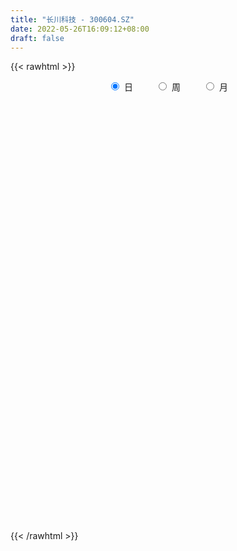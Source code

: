 ```yaml
---
title: "长川科技 - 300604.SZ"
date: 2022-05-26T16:09:12+08:00
draft: false
---
```

{{< rawhtml >}}
    <div style="text-align: center">
        <label style="padding: 1rem;"><input style="margin-right: .5rem" type="radio" name="period" value="D" checked onclick="period_change(this)">日</label>
        <label style="padding: 1rem;"><input style="margin-right: .5rem" type="radio" name="period" value="W" onclick="period_change(this)">周</label>
        <label style="padding: 1rem;"><input style="margin-right: .5rem" type="radio" name="period" value="M" onclick="period_change(this)">月</label>
    </div>
    <div id="chart" style="height: 700px;"></div> 
    <script type="text/javascript">
        const D_v = [36523.16,68657.89,43431.25,31877.0,33261.13,36704.36,30189.83,39668.77,31080.77,34922.55,67610.19,48820.65,32094.28,26232.36,27777.87,24849.79,39269.53,28794.69,118075.21,149322.4,121521.8,91247.48,91763.77,65797.46,126656.49,125496.27,76231.51,88564.73,66542.37,103125.15,125089.9,84073.12,112869.62,93335.68,70533.22,58354.04,99108.45,95428.98,52961.72,78761.38,59240.27,132074.9,95648.82,82682.5,86270.73,73701.32,78443.67,82317.59,85312.0,71329.15,112282.67,62320.27,183341.81,132094.62,115446.51,114496.69,194371.16,209741.08,128677.08,210254.86,304920.62,296886.07,277386.98,222895.28,229489.28,326364.09,273893.81,158787.37,137867.49,180248.98,171419.99,151497.87,211176.83,171574.51,168302.05,138794.42,107593.98,152094.91,127999.06,223734.09,253311.49,233779.28,191372.41,122573.51,168599.21,178125.54,164774.09,197589.74,164032.68,167148.26,108646.32,111600.5,99647.13,184320.66,136168.73,133839.57,197190.94,126538.53,88502.52,106036.33,178920.94,103158.16,202173.1,112195.7,121136.27,84414.01,81383.18,75288.02,145843.53,76746.49,47907.28,167406.76,84365.65,73146.38,88349.67,101072.69,164419.42,112451.92,79797.28,62208.29,66082.3,194664.27,103728.93,112244.65,104924.7,134670.5,120529.76,132572.37,167705.43,200339.23,362811.18,282044.53,204037.3,145737.75,137493.4,153551.93,101226.74,308338.32,162797.13,148508.47,96383.82,109881.59,114828.52,133499.53,95662.23,61585.25,133037.51,206107.91,169994.66,118287.71,93812.03,136571.51,115136.44,82312.32,89933.4,68242.62,78045.88,82568.42,78768.05,58902.97,59531.96,44449.0,70249.18,85558.59,63430.01,76368.26,132681.28,210367.17,135094.42,87515.71,138651.0,172778.57,124850.81,80120.39,44383.93,44441.97,56613.62,107456.22,94552.89,52859.41,51239.71,101555.95,77820.01,76557.95,83141.81,59755.75,60858.55,83154.82,183933.45,130541.46,86652.06,78358.82,60889.48,48729.64,60755.37,68556.47,57699.33,96539.75,84067.63,83878.89,62621.03,57124.55,75849.73,256105.16,197287.09,110776.18,77642.78,49439.97,46841.93,46757.51,60710.15,56107.77,53291.11,77018.79,47951.73,79028.26,115638.05,59107.09,55923.79,53058.41,55162.2,42117.74,101389.29,61071.4,70091.57,57608.91,53706.26,66562.63,53004.4,67710.05,56774.56,82781.37,94621.77,107565.82,56921.62,51441.57,61428.77,115161.48,102752.2,60286.09,47918.96,46041.72,54452.35,76562.34,41353.81,65500.86,59092.18,51781.84,77099.78,45171.39]
const D_histogram = [0.0,-0.0905700285,-0.1225870704,-0.1612378438,-0.2331851881,-0.307608163,-0.34610786,-0.3505606001,-0.3557876155,-0.3141216775,-0.2153549593,-0.1203679905,-0.0713647559,-0.0354779578,-0.0283942103,-0.0108246985,0.0489818758,0.073647388,0.3267465272,0.4835940895,0.6039929415,0.6921862964,0.74158046,0.6999819767,0.8058911976,0.8928693995,0.9161088019,0.9403747914,0.8863853253,0.6855457673,0.6662874942,0.5667792066,0.5748692265,0.5326002604,0.4668146329,0.3584817071,0.4443720716,0.3298192551,0.2458401612,0.2241139508,0.1786319158,0.304057694,0.3639664307,0.3281882073,0.3502980679,0.3805683805,0.4752237384,0.7390296161,0.9417306006,0.9474344368,0.6410433703,0.3555695756,0.3006584645,0.166991422,0.0167533695,-0.0505178588,0.1025040931,0.2577109236,0.2121960986,0.5054532157,0.6409711126,0.842640193,1.0388176412,0.9393800518,0.5556200672,-0.2319183769,-0.4368329434,-0.5762627595,-0.7834499433,-1.0383283429,-1.2920547262,-1.3660783948,-1.1787986576,-1.1577871796,-0.9860959252,-1.0579280084,-1.0911477883,-1.0461599645,-1.0491299048,-0.855611974,-0.4762960623,-0.4173300655,-0.5804384037,-0.6086601594,-0.7019951442,-0.9579225807,-1.1935848791,-1.4333799849,-1.4761331639,-1.3068157192,-1.1285365969,-0.896530801,-0.6747922807,-0.3081163121,-0.150551757,0.0218297288,0.2531241536,0.2961294896,0.2628618875,0.3143971001,0.4705501293,0.5445329701,0.4093695085,0.4313437265,0.3563062322,0.4137618096,0.4182039502,0.2816567614,-0.0599118222,-0.2228476865,-0.3719844159,-0.1655726752,-0.0064910041,0.0258940137,-0.0637319749,-0.2198830849,-0.1359043939,-0.0484611108,0.0054095876,-0.0150146348,-0.0304846268,0.1788401567,0.2241199331,0.2702705202,0.3566894583,0.490446223,0.5793734732,0.7165450159,0.9561796694,1.2618874371,1.1044543278,0.9011471811,0.5117649504,0.0473362883,-0.1093162956,-0.0435398259,0.0325811924,0.5763520941,0.8581985172,0.9195779367,0.8004451498,0.5049448465,0.2817191759,0.1250644347,-0.0463937249,-0.2231419327,-0.1783662945,0.0345861739,-0.0584302798,0.0019352724,-0.1523323181,-0.127645213,-0.0722062377,-0.0749008827,-0.2005126053,-0.2238168958,-0.4084559796,-0.6899883131,-0.7976640349,-0.8048616398,-0.7883512361,-0.7739187487,-0.8223226268,-0.6331980461,-0.5946748129,-0.4635857222,-0.2490227912,-0.5537775094,-0.8770603586,-0.9964518576,-0.9444186783,-1.1620391923,-1.3412493464,-1.2803548126,-1.2300618292,-1.1575286251,-0.9707496647,-0.9420278744,-0.8292133094,-0.7028147186,-0.6310001636,-0.651245653,-0.4815871431,-0.411294921,-0.2879682951,-0.1876253343,-0.0829080616,0.0007433343,0.3565364019,0.5360541025,0.7003907499,0.8252176005,0.8460184016,0.8158297999,0.6634222177,0.5551211484,0.405486961,0.384284664,0.357024562,0.3431754261,0.2859835446,0.2224786709,0.1540098328,0.0473773097,0.1622608148,0.2870641519,0.3030365213,0.2390569427,0.1832954558,0.1185976587,0.0041949418,-0.1283542947,-0.218449528,-0.1382302525,-0.1376698332,-0.1401667478,-0.2385797217,-0.2975963156,-0.3153844592,-0.4160846585,-0.4265936922,-0.4652033025,-0.3198686033,-0.2703473386,-0.1118285496,-0.0104716624,0.077209419,0.0864523903,0.0203232338,-0.1559978036,-0.2494729962,-0.1604706737,0.0118016976,0.1723252305,0.3230589127,0.3824372842,0.4584291023,0.578096036,0.7296723058,0.7978278142,0.8083055702,0.828103723,0.8922999336,0.9591415076,0.9626006934,1.0062825146,1.006774046,0.8674697734,0.6982001047,0.6029464321]
const D_fast = [0.0,-0.1132125356,-0.1758763452,-0.2548365795,-0.3850802208,-0.5364052365,-0.6614318985,-0.7535247886,-0.8476987079,-0.8845631892,-0.8396352109,-0.7747402397,-0.7435781941,-0.7165608854,-0.7165756905,-0.7017123533,-0.6296603101,-0.5865829508,-0.2517971798,0.0259489049,0.2973459923,0.5585859212,0.7933751998,0.9267722106,1.234154231,1.5443497828,1.7966163856,2.0559760729,2.2235829382,2.194129822,2.3414434224,2.3836299365,2.535437263,2.626318362,2.6772363927,2.6585238937,2.8555072761,2.8234092734,2.8008902197,2.8351924971,2.834368441,3.0358086427,3.1867089871,3.2329778155,3.3426621931,3.4680746008,3.6815358933,4.1300991751,4.5682328098,4.8107952551,4.6646650312,4.4680836304,4.4883371354,4.3964179484,4.2503682383,4.1704675453,4.3491155204,4.5687500819,4.5762842815,4.9959047025,5.2916653776,5.7039945063,6.1598763648,6.2952837883,6.0504288205,5.2049107822,4.8907879798,4.6072924739,4.2042428043,3.6897823189,3.1130422541,2.6974989868,2.5900790595,2.3216437426,2.2468110158,1.9104969305,1.6044902035,1.3879380361,1.1226856197,1.102300557,1.3625424531,1.3171759335,1.0089579944,0.8285711989,0.5597374281,0.0643293463,-0.4697291718,-1.0678692738,-1.4796557438,-1.6370422289,-1.7408972559,-1.7330241602,-1.6799837101,-1.3903368195,-1.2704102036,-1.0925712857,-0.7979958225,-0.680958114,-0.6485102443,-0.5183757567,-0.2445851951,-0.0344691118,-0.0672901963,0.0625199534,0.0765590171,0.2374550469,0.3464481751,0.2803151766,-0.0762313626,-0.2948791485,-0.5370119819,-0.3719934099,-0.2145344899,-0.1756759687,-0.281234951,-0.4923568322,-0.4423542397,-0.3670262343,-0.311803139,-0.3359810201,-0.3590721688,-0.1050373461,-0.0037275865,0.1099906307,0.2855819333,0.5419502538,0.7757208723,1.0920286689,1.5707082399,2.1918878668,2.3105683395,2.3325479881,2.0711069949,1.6185124049,1.4345307471,1.4894222603,1.5736885768,2.2615475019,2.7579435544,3.0492174581,3.1301959586,2.9609318669,2.8081359903,2.6827473578,2.4996907669,2.2671570759,2.2673411405,2.4889401525,2.3813161287,2.442165499,2.249814829,2.2425906308,2.2799780467,2.2585581811,2.0828183071,2.0035597927,1.716806714,1.2627773022,0.9556855717,0.7472725569,0.5666951515,0.3876479518,0.1336634169,0.1644884861,0.0543430161,0.0695356763,0.2218429094,-0.2213561861,-0.7639041249,-1.1324085883,-1.3164800786,-1.8246103907,-2.3391328814,-2.5983270507,-2.8555495246,-3.0723984769,-3.1283069326,-3.3350921109,-3.4295808733,-3.4788859621,-3.564821448,-3.7478783507,-3.6986166266,-3.7311481347,-3.6798135826,-3.6263769554,-3.542386698,-3.4585494686,-3.0136223005,-2.7000910743,-2.3606567394,-2.0295254886,-1.7972200872,-1.6234512388,-1.6100032666,-1.5795240489,-1.627786496,-1.552917627,-1.4909215885,-1.4189768679,-1.4046728633,-1.4125580692,-1.4425244491,-1.5373126447,-1.381863936,-1.1852945609,-1.0935630612,-1.0977784041,-1.107716027,-1.1427644094,-1.2561183909,-1.4207562011,-1.5654638164,-1.519802104,-1.553659143,-1.5911977445,-1.7492556489,-1.8826713216,-1.97930558,-2.184026944,-2.3011844007,-2.4560948366,-2.3907272882,-2.4087928582,-2.2782312066,-2.179492235,-2.0725087988,-2.04165273,-2.102701078,-2.3180215663,-2.473865008,-2.4249803539,-2.2497575582,-2.0461527176,-1.8146543073,-1.6596666148,-1.469067521,-1.2048765784,-0.8708822321,-0.6032697702,-0.3907156217,-0.1638915381,0.1233796559,0.4300066068,0.6741159659,0.9693684158,1.2215534587,1.2991166295,1.3043969869,1.3598799224]
const D_slow = [0.0,-0.0226425071,-0.0532892747,-0.0935987357,-0.1518950327,-0.2287970735,-0.3153240385,-0.4029641885,-0.4919110924,-0.5704415117,-0.6242802516,-0.6543722492,-0.6722134382,-0.6810829276,-0.6881814802,-0.6908876548,-0.6786421859,-0.6602303389,-0.5785437071,-0.4576451847,-0.3066469493,-0.1336003752,0.0517947398,0.226790234,0.4282630334,0.6514803833,0.8805075837,1.1156012816,1.3371976129,1.5085840547,1.6751559283,1.8168507299,1.9605680365,2.0937181016,2.2104217598,2.3000421866,2.4111352045,2.4935900183,2.5550500586,2.6110785463,2.6557365252,2.7317509487,2.8227425564,2.9047896082,2.9923641252,3.0875062203,3.2063121549,3.391069559,3.6265022091,3.8633608183,4.0236216609,4.1125140548,4.1876786709,4.2294265264,4.2336148688,4.2209854041,4.2466114274,4.3110391583,4.3640881829,4.4904514868,4.650694265,4.8613543133,5.1210587236,5.3559037365,5.4948087533,5.4368291591,5.3276209232,5.1835552334,4.9876927475,4.7281106618,4.4050969803,4.0635773816,3.7688777172,3.4794309223,3.232906941,2.9684249389,2.6956379918,2.4340980006,2.1718155245,1.957912531,1.8388385154,1.734505999,1.5893963981,1.4372313583,1.2617325722,1.022251927,0.7238557073,0.365510711,-0.0035225799,-0.3302265097,-0.6123606589,-0.8364933592,-1.0051914294,-1.0822205074,-1.1198584466,-1.1144010144,-1.0511199761,-0.9770876036,-0.9113721318,-0.8327728568,-0.7151353244,-0.5790020819,-0.4766597048,-0.3688237731,-0.2797472151,-0.1763067627,-0.0717557752,-0.0013415848,-0.0163195404,-0.072031462,-0.165027566,-0.2064207348,-0.2080434858,-0.2015699824,-0.2175029761,-0.2724737473,-0.3064498458,-0.3185651235,-0.3172127266,-0.3209663853,-0.328587542,-0.2838775028,-0.2278475196,-0.1602798895,-0.0711075249,0.0515040308,0.1963473991,0.3754836531,0.6145285704,0.9300004297,1.2061140117,1.4314008069,1.5593420445,1.5711761166,1.5438470427,1.5329620862,1.5411073843,1.6851954079,1.8997450372,2.1296395213,2.3297508088,2.4559870204,2.5264168144,2.5576829231,2.5460844918,2.4902990087,2.445707435,2.4543539785,2.4397464086,2.4402302266,2.4021471471,2.3702358439,2.3521842844,2.3334590638,2.2833309124,2.2273766885,2.1252626936,1.9527656153,1.7533496066,1.5521341966,1.3550463876,1.1615667004,0.9559860437,0.7976865322,0.649017829,0.5331213984,0.4708657006,0.3324213233,0.1131562337,-0.1359567307,-0.3720614003,-0.6625711984,-0.997883535,-1.3179722381,-1.6254876954,-1.9148698517,-2.1575572679,-2.3930642365,-2.6003675638,-2.7760712435,-2.9338212844,-3.0966326977,-3.2170294834,-3.3198532137,-3.3918452875,-3.4387516211,-3.4594786365,-3.4592928029,-3.3701587024,-3.2361451768,-3.0610474893,-2.8547430892,-2.6432384888,-2.4392810388,-2.2734254844,-2.1346451973,-2.033273457,-1.937202291,-1.8479461505,-1.762152294,-1.6906564079,-1.6350367401,-1.5965342819,-1.5846899545,-1.5441247508,-1.4723587128,-1.3965995825,-1.3368353468,-1.2910114828,-1.2613620682,-1.2603133327,-1.2924019064,-1.3470142884,-1.3815718515,-1.4159893098,-1.4510309967,-1.5106759272,-1.5850750061,-1.6639211209,-1.7679422855,-1.8745907085,-1.9908915341,-2.070858685,-2.1384455196,-2.166402657,-2.1690205726,-2.1497182179,-2.1281051203,-2.1230243118,-2.1620237627,-2.2243920118,-2.2645096802,-2.2615592558,-2.2184779482,-2.13771322,-2.0421038989,-1.9274966234,-1.7829726144,-1.6005545379,-1.4010975844,-1.1990211918,-0.9919952611,-0.7689202777,-0.5291349008,-0.2884847274,-0.0369140988,0.2147794127,0.4316468561,0.6061968822,0.7569334903]
const D_data = [['2021-04-28', 20.7095, 20.9986, 20.5045, 21.2877],['2021-04-29', 20.9198, 19.5794, 19.4533, 21.3403],['2021-04-30', 19.879, 19.8896, 19.6162, 20.3731],['2021-05-06', 19.8107, 19.4901, 19.2378, 20.042],['2021-05-07', 19.6951, 18.5965, 18.4231, 20.0262],['2021-05-10', 18.6911, 17.9237, 17.7923, 18.7857],['2021-05-11', 17.8869, 17.766, 17.3718, 18.134],['2021-05-12', 17.6241, 17.745, 17.0459, 17.7976],['2021-05-13', 17.5558, 17.3613, 17.0827, 17.6662],['2021-05-14', 17.3823, 17.703, 17.1773, 17.8869],['2021-05-17', 17.8396, 18.5019, 17.766, 19.448],['2021-05-18', 18.544, 18.7542, 17.8712, 18.7542],['2021-05-19', 18.7542, 18.3968, 18.3495, 18.7542],['2021-05-20', 18.3074, 18.3232, 18.0289, 18.5913],['2021-05-21', 18.4493, 17.9553, 17.8396, 18.5808],['2021-05-24', 18.1497, 18.0394, 17.5505, 18.1655],['2021-05-25', 17.9132, 18.6964, 17.8869, 18.8173],['2021-05-26', 18.6964, 18.4388, 18.3495, 18.8646],['2021-05-27', 18.4914, 22.1287, 18.3968, 22.1287],['2021-05-28', 22.6018, 22.2864, 20.8304, 22.6018],['2021-05-31', 22.5124, 22.9644, 21.9185, 23.2535],['2021-06-01', 23.0065, 23.6162, 22.7227, 24.1786],['2021-06-02', 23.243, 24.0735, 23.243, 24.9145],['2021-06-03', 23.7739, 23.5531, 22.996, 24.1208],['2021-06-04', 23.6004, 26.2286, 23.5637, 27.2115],['2021-06-07', 26.8698, 27.2745, 26.8698, 29.0669],['2021-06-08', 27.8527, 27.6109, 26.3862, 28.1629],['2021-06-09', 27.5689, 28.6412, 27.4112, 28.9092],['2021-06-10', 28.5939, 28.4887, 28.042, 29.1247],['2021-06-11', 28.3941, 26.791, 26.5439, 28.72],['2021-06-15', 27.0696, 29.2404, 26.812, 29.7292],['2021-06-16', 29.4979, 28.6569, 28.0472, 30.6123],['2021-06-17', 28.946, 30.4861, 28.515, 31.0117],['2021-06-18', 30.4388, 30.4966, 29.8028, 31.2956],['2021-06-21', 30.586, 30.6175, 30.1287, 31.059],['2021-06-22', 30.6806, 30.2653, 29.1668, 30.791],['2021-06-23', 30.5702, 33.2982, 30.1707, 34.0761],['2021-06-24', 32.6464, 31.3691, 31.2009, 33.2193],['2021-06-25', 31.3797, 31.8054, 30.7489, 32.268],['2021-06-28', 31.9105, 32.8567, 31.9105, 33.2561],['2021-06-29', 32.7988, 32.9145, 31.4848, 33.3034],['2021-06-30', 33.5978, 35.8527, 32.9565, 38.0708],['2021-07-01', 36.2785, 36.1996, 35.5373, 37.0616],['2021-07-02', 35.6372, 35.7528, 34.6911, 36.4624],['2021-07-05', 36.1839, 37.1352, 34.7436, 37.2509],['2021-07-06', 37.1983, 38.1076, 35.7423, 38.3179],['2021-07-07', 37.0564, 40.0472, 36.0104, 40.0472],['2021-07-08', 39.6845, 44.0997, 39.5268, 44.4151],['2021-07-09', 44.126, 45.7765, 42.6227, 46.7173],['2021-07-12', 44.9407, 45.1667, 43.6267, 46.4966],['2021-07-13', 44.2311, 41.6398, 40.7515, 44.5728],['2021-07-14', 41.2561, 41.2771, 41.0721, 42.5754],['2021-07-15', 39.96, 44.1, 39.5, 44.98],['2021-07-16', 43.0, 43.39, 42.34, 45.23],['2021-07-19', 42.71, 43.09, 42.01, 45.36],['2021-07-20', 42.52, 44.13, 41.5, 44.38],['2021-07-21', 45.01, 47.75, 44.24, 49.48],['2021-07-22', 48.03, 49.37, 47.0, 50.0],['2021-07-23', 48.8, 47.96, 47.37, 49.62],['2021-07-26', 48.15, 53.8, 48.13, 54.39],['2021-07-27', 54.06, 54.1, 52.8, 61.85],['2021-07-28', 54.37, 57.12, 45.01, 57.66],['2021-07-29', 58.21, 59.6, 55.8, 61.34],['2021-07-30', 59.65, 57.7, 56.49, 60.0],['2021-08-02', 57.0, 54.2, 53.22, 57.69],['2021-08-03', 53.01, 46.87, 46.81, 54.05],['2021-08-04', 46.63, 51.98, 46.62, 52.8],['2021-08-05', 50.99, 52.21, 49.89, 52.52],['2021-08-06', 53.5, 50.6, 49.5, 53.5],['2021-08-09', 49.95, 48.71, 46.2, 50.39],['2021-08-10', 48.61, 47.06, 45.5, 49.56],['2021-08-11', 46.8, 47.96, 46.06, 48.58],['2021-08-12', 47.95, 51.08, 47.41, 52.22],['2021-08-13', 52.23, 49.14, 48.32, 54.25],['2021-08-16', 48.11, 51.17, 47.57, 53.29],['2021-08-17', 50.56, 48.01, 47.48, 51.14],['2021-08-18', 47.86, 47.75, 46.82, 49.39],['2021-08-19', 47.95, 48.27, 46.81, 50.0],['2021-08-20', 47.89, 47.27, 46.63, 49.49],['2021-08-23', 46.8, 49.78, 44.88, 50.12],['2021-08-24', 49.5, 53.4, 48.51, 55.3],['2021-08-25', 54.25, 50.47, 49.57, 54.95],['2021-08-26', 50.8, 47.24, 47.06, 50.84],['2021-08-27', 47.38, 48.15, 46.28, 48.25],['2021-08-30', 48.16, 46.67, 45.16, 48.8],['2021-08-31', 46.0, 43.18, 42.8, 46.2],['2021-09-01', 43.21, 41.36, 40.39, 43.55],['2021-09-02', 41.36, 39.04, 38.35, 41.6],['2021-09-03', 39.0, 39.6, 38.01, 40.05],['2021-09-06', 39.5, 41.46, 38.68, 42.0],['2021-09-07', 41.01, 41.47, 40.59, 42.3],['2021-09-08', 41.9, 42.34, 41.16, 42.67],['2021-09-09', 42.6, 42.68, 41.8, 43.16],['2021-09-10', 42.93, 45.55, 42.32, 46.9],['2021-09-13', 45.0, 44.01, 43.68, 46.57],['2021-09-14', 43.72, 44.88, 43.55, 45.77],['2021-09-15', 44.57, 46.67, 43.6, 48.2],['2021-09-16', 46.43, 45.13, 45.0, 47.4],['2021-09-17', 44.6, 44.29, 43.7, 46.19],['2021-09-22', 44.17, 45.51, 44.05, 46.74],['2021-09-23', 45.52, 47.59, 44.9, 49.5],['2021-09-24', 47.92, 47.5, 46.8, 48.74],['2021-09-27', 47.0, 45.02, 42.01, 49.01],['2021-09-28', 45.47, 46.96, 44.0, 47.44],['2021-09-29', 46.22, 45.87, 45.79, 48.28],['2021-09-30', 46.04, 47.76, 46.04, 48.26],['2021-10-08', 48.8, 47.58, 46.85, 49.65],['2021-10-11', 47.15, 45.73, 45.5, 47.9],['2021-10-12', 45.54, 41.95, 41.86, 46.4],['2021-10-13', 42.25, 42.7, 41.03, 42.93],['2021-10-14', 42.57, 41.77, 41.74, 42.85],['2021-10-15', 41.94, 46.14, 41.44, 47.3],['2021-10-18', 45.1, 46.44, 45.1, 47.58],['2021-10-19', 46.16, 45.35, 45.24, 46.76],['2021-10-20', 45.5, 43.62, 43.5, 45.88],['2021-10-21', 43.46, 41.97, 41.87, 43.79],['2021-10-22', 42.51, 44.6, 42.05, 46.25],['2021-10-25', 44.6, 44.99, 42.81, 45.2],['2021-10-26', 44.96, 44.89, 44.13, 46.15],['2021-10-27', 44.75, 44.0, 43.38, 44.75],['2021-10-28', 43.99, 43.9, 43.55, 44.67],['2021-10-29', 43.99, 47.26, 43.9, 49.02],['2021-11-01', 47.47, 46.02, 45.8, 48.16],['2021-11-02', 46.02, 46.45, 45.8, 47.8],['2021-11-03', 46.99, 47.55, 46.01, 48.1],['2021-11-04', 47.5, 49.08, 47.15, 49.39],['2021-11-05', 49.1, 49.57, 48.65, 50.74],['2021-11-08', 49.18, 51.35, 48.21, 52.1],['2021-11-09', 51.5, 54.4, 51.5, 54.6],['2021-11-10', 53.6, 57.71, 53.5, 58.6],['2021-11-11', 56.84, 53.41, 52.77, 60.9],['2021-11-12', 55.19, 52.85, 52.84, 57.6],['2021-11-15', 53.1, 49.69, 49.4, 53.8],['2021-11-16', 50.0, 46.88, 46.88, 50.0],['2021-11-17', 47.82, 49.25, 47.38, 49.4],['2021-11-18', 49.31, 51.95, 48.73, 52.48],['2021-11-19', 51.42, 52.68, 51.05, 53.19],['2021-11-22', 53.8, 60.7, 53.8, 63.22],['2021-11-23', 60.75, 60.49, 60.2, 63.39],['2021-11-24', 60.51, 59.66, 58.8, 62.14],['2021-11-25', 60.91, 58.25, 58.0, 61.07],['2021-11-26', 58.63, 55.78, 55.13, 58.75],['2021-11-29', 55.78, 55.95, 54.99, 56.69],['2021-11-30', 57.0, 56.28, 54.78, 57.88],['2021-12-01', 56.16, 55.6, 54.15, 56.67],['2021-12-02', 55.59, 54.84, 54.41, 56.01],['2021-12-03', 55.0, 57.45, 55.0, 58.37],['2021-12-06', 57.61, 60.55, 57.61, 61.8],['2021-12-07', 60.55, 57.38, 56.17, 60.98],['2021-12-08', 57.5, 59.54, 57.38, 60.0],['2021-12-09', 59.49, 56.88, 56.8, 60.5],['2021-12-10', 57.12, 59.0, 55.5, 60.3],['2021-12-13', 59.99, 59.86, 57.61, 60.58],['2021-12-14', 59.86, 59.55, 58.3, 60.16],['2021-12-15', 59.22, 57.88, 57.11, 60.56],['2021-12-16', 57.57, 58.91, 57.21, 59.22],['2021-12-17', 58.13, 56.38, 56.21, 58.88],['2021-12-20', 56.0, 53.75, 53.3, 57.29],['2021-12-21', 54.43, 54.54, 52.8, 55.3],['2021-12-22', 54.93, 55.08, 54.0, 55.8],['2021-12-23', 56.0, 54.97, 54.5, 56.8],['2021-12-24', 55.0, 54.58, 53.1, 56.0],['2021-12-27', 53.94, 53.21, 52.5, 54.58],['2021-12-28', 53.81, 56.11, 53.01, 56.18],['2021-12-29', 56.4, 54.45, 53.7, 56.49],['2021-12-30', 55.02, 55.73, 54.21, 57.65],['2021-12-31', 55.73, 57.5, 54.6, 58.82],['2022-01-04', 57.5, 50.48, 49.51, 57.8],['2022-01-05', 50.49, 48.0, 46.65, 50.49],['2022-01-06', 47.8, 48.6, 46.56, 49.3],['2022-01-07', 48.4, 49.75, 47.8, 51.48],['2022-01-24', 47.78, 45.0, 40.03, 47.78],['2022-01-25', 44.61, 43.28, 42.99, 46.5],['2022-01-26', 43.2, 44.75, 42.6, 45.67],['2022-01-27', 45.32, 43.7, 43.6, 45.71],['2022-01-28', 44.0, 43.1, 42.66, 44.9],['2022-02-07', 43.9, 44.09, 43.0, 45.24],['2022-02-08', 43.41, 41.6, 40.89, 44.09],['2022-02-09', 41.5, 41.97, 39.81, 42.17],['2022-02-10', 41.8, 41.79, 41.3, 42.96],['2022-02-11', 41.72, 40.7, 40.21, 42.53],['2022-02-14', 40.0, 38.74, 38.28, 40.43],['2022-02-15', 38.93, 40.62, 38.78, 40.77],['2022-02-16', 40.88, 39.2, 39.06, 41.42],['2022-02-17', 39.6, 39.63, 38.42, 40.06],['2022-02-18', 39.17, 39.27, 38.5, 39.56],['2022-02-21', 39.4, 39.28, 39.12, 40.58],['2022-02-22', 39.17, 39.0, 37.3, 39.24],['2022-02-23', 38.92, 43.26, 38.72, 43.88],['2022-02-24', 42.58, 42.39, 41.05, 43.05],['2022-02-25', 43.75, 43.18, 42.25, 44.33],['2022-02-28', 42.89, 43.66, 42.48, 44.03],['2022-03-01', 43.98, 43.03, 42.35, 44.0],['2022-03-02', 42.99, 42.67, 42.0, 43.14],['2022-03-03', 43.15, 40.9, 40.85, 43.28],['2022-03-04', 40.78, 40.92, 40.53, 42.66],['2022-03-07', 40.46, 39.79, 39.5, 40.88],['2022-03-08', 39.71, 40.97, 39.0, 42.08],['2022-03-09', 40.93, 40.79, 39.28, 42.6],['2022-03-10', 42.53, 40.87, 40.5, 42.75],['2022-03-11', 39.49, 40.14, 38.98, 40.39],['2022-03-14', 39.66, 39.7, 39.65, 41.13],['2022-03-15', 39.69, 39.2, 38.42, 41.29],['2022-03-16', 40.0, 38.1, 34.32, 40.5],['2022-03-17', 38.47, 40.76, 38.43, 41.68],['2022-03-18', 40.54, 41.5, 39.63, 41.5],['2022-03-21', 41.77, 40.55, 40.11, 41.99],['2022-03-22', 40.2, 39.44, 39.11, 40.45],['2022-03-23', 39.95, 39.2, 38.88, 40.18],['2022-03-24', 39.0, 38.7, 38.32, 39.2],['2022-03-25', 39.18, 37.46, 37.25, 39.86],['2022-03-28', 36.71, 36.33, 36.0, 37.39],['2022-03-29', 36.34, 35.93, 35.15, 36.85],['2022-03-30', 36.42, 37.7, 35.45, 38.28],['2022-03-31', 37.19, 36.61, 36.59, 37.57],['2022-04-01', 35.0, 36.25, 34.59, 37.3],['2022-04-06', 36.25, 34.41, 34.02, 36.38],['2022-04-07', 34.6, 34.04, 33.85, 35.47],['2022-04-08', 33.95, 33.87, 33.2, 34.6],['2022-04-11', 33.36, 31.97, 31.8, 33.85],['2022-04-12', 32.0, 32.2, 31.8, 32.68],['2022-04-13', 32.14, 31.08, 30.9, 32.14],['2022-04-14', 31.16, 33.07, 30.51, 33.75],['2022-04-15', 32.51, 31.86, 31.6, 32.88],['2022-04-18', 31.49, 33.33, 31.1, 33.87],['2022-04-19', 33.29, 32.96, 32.51, 33.41],['2022-04-20', 33.39, 33.02, 32.61, 33.5],['2022-04-21', 32.88, 32.06, 31.78, 34.23],['2022-04-22', 31.97, 30.7, 30.6, 32.32],['2022-04-25', 30.0, 28.3, 28.1, 30.6],['2022-04-26', 28.83, 28.13, 27.69, 29.35],['2022-04-27', 27.98, 29.92, 27.01, 30.29],['2022-04-28', 29.83, 31.29, 29.38, 31.29],['2022-04-29', 32.88, 31.8, 30.0, 32.88],['2022-05-05', 31.5, 32.41, 31.19, 32.98],['2022-05-06', 31.66, 31.82, 31.21, 32.68],['2022-05-09', 31.8, 32.45, 31.34, 33.36],['2022-05-10', 32.09, 33.68, 31.88, 34.35],['2022-05-11', 33.8, 35.1, 33.5, 35.83],['2022-05-12', 34.76, 35.05, 34.4, 35.75],['2022-05-13', 35.05, 35.0, 34.7, 35.65],['2022-05-16', 35.05, 35.7, 35.0, 35.9],['2022-05-17', 35.52, 37.05, 35.29, 37.25],['2022-05-18', 37.5, 38.09, 36.91, 38.83],['2022-05-19', 37.18, 38.2, 37.1, 38.6],['2022-05-20', 38.1, 39.6, 38.0, 40.32],['2022-05-23', 39.62, 40.0, 38.65, 40.22],['2022-05-24', 39.98, 38.67, 38.66, 40.4],['2022-05-25', 38.92, 38.16, 37.63, 39.31],['2022-05-26', 38.92, 38.99, 37.79, 39.5]]
const W_v = [48549.79,105484.26,73700.5,65365.41,44631.94,46221.43,23666.37,38754.8,82927.11,173291.73,136394.83,86184.35,229896.27,153226.35,93604.47,119506.81,103148.66,120405.48,180240.67,149543.0,130248.0,84997.48,97756.9,95967.61,69791.02,103949.39,67918.16,65642.63,47351.74,53284.06,60027.28,81697.12,61400.51,21545.02,92333.22,81427.28,69814.89,83258.64,127673.53,70063.24,110888.77,204560.62,212372.09,106230.25,106438.79,83622.21,115652.19,124035.41,78995.98,96736.61,135425.18,345278.43,326656.25,332042.1,167386.74,202047.45,209497.58,234046.08,257199.09,216826.9,164468.07,245470.07,219768.2,153736.05,124209.62,168524.37,238167.96,199180.42,221825.3,172001.76,166666.12,92569.26,96590.4,95210.15,101147.23,75743.19,124117.13,41785.11,80414.94,109483.47,189778.59,162622.51,190114.05,237921.18,219589.88,371048.35,249369.81,151719.33,152774.92,161437.61,172082.76,157748.88,151409.46,44315.03,124599.58,95079.78,131354.55,144518.95,75590.96,211125.71,586433.86,655497.9600000001,679278.2000000001,573194.0,522396.52,414004.91,305340.0,366228.6,718418.0299999999,685171.38,740804.33,795482.42,495206.34,523374.53,675908.62,81340.05,244387.01,387292.78,269478.57,380022.27,321408.8800000001,341202.56,412630.45,213966.17,422064.24,559911.08,483746.29,731451.3999999999,316249.4,356612.1,626018.28,713391.3100000001,588369.65,569743.6,580560.85,622850.95,357581.03,337586.75,580448.71,299672.1,263040.92,193737.24,229586.78,230878.03,349074.8199999999,250311.04,481179.32,552007.86,358284.48,430912.61,331216.14,278161.21,224933.03,408710.46,585673.5600000001,528424.91,303159.58,246450.68,309716.86,172624.39,151176.38,194815.55,308922.59,268956.97,214761.66,167835.04,102365.02,34306.0,168600.23,160664.73,174299.25,277341.06,323998.17,162813.83,159068.74,272429.14,775063.8999999999,401694.3300000001,580228.0,362122.66,509996.55,528843.5700000001,353732.63,637961.1800000001,379818.09,198645.05,132250.23,259639.49,284556.12,215834.61,139933.27,122847.85,172801.96,157536.07,233085.25,190091.77,232323.98,65138.13,172566.28,202535.35,360311.62,496987.0,459960.03,415368.32,376386.41,448407.87,406045.3099999999,561368.52,762732.5199999999,1312343.8100000001,1126402.04,885918.1799999999,694784.4199999999,1024770.78,873121.26,671362.87,682240.29,388115.4300000001,519919.08,81383.18,513192.08,511353.8100000001,515204.0600000001,576098.5399999999,1145472.74,742047.1199999999,825909.33,538613.04,724773.8200000001,433670.66,324220.4,428287.3199999999,571628.3,466575.67,362721.85,398831.47,545140.3400000001,317289.78,384806.63,697142.71,281392.34,313397.66,230668.93,312799.04,300973.77,409453.57,108363.19,387547.5000000001,283911.08,233145.19]
const W_histogram = [0.0,0.0457317379,0.0169277862,-0.0501981062,-0.0779321812,-0.0957969326,-0.1081588916,-0.0981679118,-0.0655065422,0.0088064564,0.0780664466,0.0994180072,0.2044141898,0.2496299613,0.2567411045,0.3092232557,0.3050260097,0.3308793083,0.4460636486,0.3908747308,0.2822682048,0.205276584,0.1278328369,0.0748445625,0.0638126202,0.0670409934,0.007843596,-0.0649510444,-0.1422083948,-0.1906386634,-0.3170596274,-0.3606650916,-0.3893521439,-0.3832975037,-0.3180437609,-0.2084062896,-0.1598298559,-0.1383121422,-0.0052278036,0.0850355889,0.1435404542,0.2293657814,0.2859074134,0.3342507977,0.3067107252,0.2621941519,0.238154728,0.101933807,0.0209261866,-0.0145304213,-0.133433728,-0.0528193878,-0.0286571446,0.1204751246,0.1740646925,0.1937796904,0.1591085199,0.1333365678,0.0848015465,0.1000250663,0.1038521937,0.1379364513,0.055658399,0.0063583558,-0.0607110431,-0.1884110189,-0.3367785689,-0.418813015,-0.3871353043,-0.3722594372,-0.2988527268,-0.3091408762,-0.2976041095,-0.2731950686,-0.2243036058,-0.205233987,-0.2147181558,-0.2252731795,-0.1961911578,-0.2102109205,-0.199175698,-0.2213113323,-0.162960026,-0.0473460673,0.0351990695,0.1788467403,0.2697893481,0.3071776275,0.285639073,0.299266942,0.2325293605,0.1817405792,0.112225693,0.0028551665,-0.0419957796,-0.1099540714,-0.1785567512,-0.1714014556,-0.202103088,-0.1601082293,-0.0336630879,0.0331673585,0.0691111752,0.0823203091,0.1149442163,0.0712216133,0.0116300824,0.0095943806,0.1537464388,0.2300010389,0.2605110058,0.4007080054,0.4175780421,0.4052886401,0.2774977499,0.1514791295,0.0690550923,-0.0382322882,-0.1037381925,-0.0944327467,-0.0988874631,-0.0984316351,-0.1262234487,-0.1693120515,-0.0975732289,-0.0382389139,-0.0172145475,0.0501852452,0.1014083126,0.1187839991,0.2147227522,0.3480156461,0.4375711873,0.5030767669,0.6025920456,0.3857604839,0.2337202256,0.0941682046,0.0721952003,-0.1343917905,-0.3097066528,-0.4213055408,-0.4391946328,-0.4638328129,-0.3481284022,-0.2607619073,-0.1290658268,-0.1378700493,-0.0810031977,0.0534764426,0.0737858463,0.0699381738,0.1170811847,0.1608989934,0.300941214,0.2004277675,0.08880406,0.0503282032,0.0136407804,-0.0562500856,-0.1492037593,-0.1692155159,-0.0967953337,-0.1602057742,-0.1745750188,-0.280165696,-0.3227034789,-0.3049823026,-0.2416720457,-0.2759979524,-0.3214583346,-0.3177876254,-0.3029123318,-0.3109575137,-0.3211723461,-0.2489569571,-0.0997867785,0.0377007556,0.1625828397,0.2434631697,0.3590607805,0.5609841949,0.6196587735,0.6306784143,0.5621866294,0.6826504739,0.6617633876,0.5189944407,0.376575533,0.114522483,-0.1040458751,-0.2514680033,-0.2359613789,-0.1679275386,-0.0875893483,0.0665528471,0.0993883258,0.023712918,-0.0905604892,-0.1497072892,0.0894394738,0.4779918544,0.7230398436,1.0642399667,1.2924363156,1.6032852222,2.3337649969,2.491659219,2.7206594167,3.3059592824,3.0016740824,2.5088555321,1.8918188614,1.4004574991,0.4086324641,0.0795443711,-0.277208358,-0.3467024065,-0.4199771895,-0.5189030376,-0.7079481913,-0.9483365298,-0.9381085891,-0.7915334286,-0.5034749854,-0.3608614802,-0.107379843,0.1112893464,0.288763997,0.1643373847,-0.0908365156,-0.1131572374,-0.6690365738,-1.4584756997,-2.0783726411,-2.4928676382,-2.4104240889,-2.4090920548,-2.3587280238,-2.1383260341,-2.1626430894,-2.1535374714,-2.1937188199,-2.234073447,-2.2130843059,-2.0054743778,-1.7561296064,-1.2880309166,-0.6138032498,-0.1768131088]
const W_fast = [0.0,0.0571646724,0.0325926673,-0.0470827517,-0.094299872,-0.1361138566,-0.1755155385,-0.1900665366,-0.1737818026,-0.0972671899,-0.008490588,0.0377154743,0.1938152044,0.3014384663,0.3727348856,0.5025228507,0.5745821071,0.6831552327,0.9098554852,0.9523852501,0.9143457753,0.8886733005,0.8431877627,0.8089106289,0.8138318417,0.8338204632,0.7765839648,0.6875515634,0.5747421142,0.4786521798,0.2729663089,0.1391945718,0.0131694835,-0.0766002522,-0.0908574496,-0.0333215508,-0.024702581,-0.0377629029,0.0940144848,0.2055367745,0.2999267534,0.4430935259,0.5711120112,0.703018095,0.7521557038,0.7731876684,0.8086869266,0.6979494573,0.6221733835,0.5830841704,0.4308224316,0.4982319249,0.5152298819,0.6944809323,0.7915866734,0.8597465939,0.8648525533,0.8724147432,0.8450801085,0.8853098949,0.9151000707,0.9836684412,0.9153049885,0.8675945343,0.7853473746,0.6105446441,0.3779824519,0.191244752,0.1261386367,0.0479496445,0.0466431732,-0.0409301952,-0.103794456,-0.1476841822,-0.1548686208,-0.1871074987,-0.2502712065,-0.3171445251,-0.3371102929,-0.4036827857,-0.4424414876,-0.5199049551,-0.5022936552,-0.3985162133,-0.3071713092,-0.1188119534,0.0395779915,0.1537606778,0.2036318915,0.2920764961,0.2834712547,0.2781176182,0.2366591552,0.1280024204,0.0726525293,-0.0227942803,-0.1360361478,-0.1717312162,-0.2529586205,-0.2509908192,-0.1329614498,-0.0578391638,-0.0046175532,0.0291716579,0.0905316193,0.0646144195,0.0079304093,0.0082933025,0.1908819704,0.3246368303,0.4202745486,0.6606485496,0.7819130968,0.8709458549,0.8125294021,0.7243805641,0.6592203,0.5423748474,0.4509343949,0.4366316541,0.407455072,0.3833029911,0.3239553154,0.2385386997,0.285884215,0.3356588016,0.3523795311,0.4323256351,0.5089007806,0.5559724669,0.7055919081,0.9258887135,1.1248370515,1.3161118228,1.5662751129,1.4458836723,1.3522734704,1.2362635005,1.2323392963,0.9921543579,0.7394128323,0.5224875592,0.3947998089,0.2542034256,0.2828757357,0.3050517539,0.4044813777,0.3612096428,0.397825695,0.5456744459,0.5844303112,0.5980671822,0.6744804893,0.7585230463,0.9738005704,0.9233940658,0.8339713733,0.8080775673,0.7748003396,0.6908469522,0.5605923387,0.4982767031,0.5464980519,0.4430361679,0.3850231685,0.2093910673,0.0861774147,0.0276530154,0.0305452608,-0.0727801339,-0.1986050998,-0.274381297,-0.3352340862,-0.4210186467,-0.5115265656,-0.5015504158,-0.3773269319,-0.2304142088,-0.0648864149,0.0768597077,0.2822225135,0.6243919766,0.8379812486,1.006670493,1.0787253655,1.3698518284,1.514405589,1.5013852523,1.4531102278,1.2196877986,0.9751079717,0.7648188428,0.7213351224,0.747387078,0.8058279312,0.9766083384,1.0342908985,0.9645437203,0.8276301907,0.7310565685,0.9925631998,1.5006135441,1.9264214942,2.533681609,3.0849870368,3.796657249,5.1105782728,5.8913872998,6.8005523517,8.2123420379,8.6584753585,8.7928706912,8.6487887359,8.5075417484,7.6178748293,7.3086728292,6.8826180105,6.7264483605,6.5481792801,6.3195276726,5.953495471,5.4760230001,5.2517237935,5.2004155969,5.3626052937,5.4150034288,5.6416401053,5.8881316312,6.1377972811,6.054455015,5.7765719859,5.7259619546,5.0028234748,3.848765424,2.7092753224,1.6715634157,1.1514009428,0.5504599632,0.0111419882,-0.3030375306,-0.8680153583,-1.3972941082,-1.9859051616,-2.5847781504,-3.1170600858,-3.4108187521,-3.6005063824,-3.4544154217,-2.9336385674,-2.5408517035]
const W_slow = [0.0,0.0114329345,0.015664881,0.0031153545,-0.0163676908,-0.040316924,-0.0673566469,-0.0918986248,-0.1082752604,-0.1060736463,-0.0865570346,-0.0617025328,-0.0105989854,0.0518085049,0.1159937811,0.193299595,0.2695560974,0.3522759245,0.4637918366,0.5615105193,0.6320775705,0.6833967165,0.7153549257,0.7340660664,0.7500192214,0.7667794698,0.7687403688,0.7525026077,0.716950509,0.6692908432,0.5900259363,0.4998596634,0.4025216274,0.3066972515,0.2271863113,0.1750847389,0.1351272749,0.1005492393,0.0992422884,0.1205011857,0.1563862992,0.2137277445,0.2852045979,0.3687672973,0.4454449786,0.5109935166,0.5705321986,0.5960156503,0.6012471969,0.5976145916,0.5642561596,0.5510513127,0.5438870265,0.5740058077,0.6175219808,0.6659669034,0.7057440334,0.7390781754,0.760278562,0.7852848286,0.811247877,0.8457319898,0.8596465896,0.8612361785,0.8460584177,0.798955663,0.7147610208,0.610057767,0.513273941,0.4202090817,0.3454959,0.2682106809,0.1938096535,0.1255108864,0.069434985,0.0181264882,-0.0355530507,-0.0918713456,-0.1409191351,-0.1934718652,-0.2432657897,-0.2985936228,-0.3393336293,-0.3511701461,-0.3423703787,-0.2976586936,-0.2302113566,-0.1534169497,-0.0820071815,-0.007190446,0.0509418942,0.096377039,0.1244334622,0.1251472539,0.1146483089,0.0871597911,0.0425206033,-0.0003297606,-0.0508555326,-0.0908825899,-0.0992983619,-0.0910065223,-0.0737287285,-0.0531486512,-0.0244125971,-0.0066071938,-0.0036996732,-0.001301078,0.0371355317,0.0946357914,0.1597635428,0.2599405442,0.3643350547,0.4656572147,0.5350316522,0.5729014346,0.5901652076,0.5806071356,0.5546725875,0.5310644008,0.506342535,0.4817346263,0.4501787641,0.4078507512,0.383457444,0.3738977155,0.3695940786,0.3821403899,0.4074924681,0.4371884678,0.4908691559,0.5778730674,0.6872658642,0.813035056,0.9636830673,1.0601231883,1.1185532447,1.1420952959,1.160144096,1.1265461484,1.0491194851,0.9437931,0.8339944418,0.7180362385,0.631004138,0.5658136611,0.5335472045,0.4990796921,0.4788288927,0.4921980033,0.5106444649,0.5281290084,0.5573993046,0.5976240529,0.6728593564,0.7229662983,0.7451673133,0.7577493641,0.7611595592,0.7470970378,0.709796098,0.667492219,0.6432933856,0.603241942,0.5595981873,0.4895567633,0.4088808936,0.332635318,0.2722173065,0.2032178184,0.1228532348,0.0434063284,-0.0323217545,-0.1100611329,-0.1903542195,-0.2525934587,-0.2775401534,-0.2681149644,-0.2274692545,-0.1666034621,-0.076838267,0.0634077818,0.2183224751,0.3759920787,0.5165387361,0.6872013545,0.8526422014,0.9823908116,1.0765346948,1.1051653156,1.0791538468,1.016286846,0.9572965013,0.9153146166,0.8934172796,0.9100554913,0.9349025728,0.9408308023,0.91819068,0.8807638577,0.9031237261,1.0226216897,1.2033816506,1.4694416423,1.7925507212,2.1933720267,2.776813276,3.3997280807,4.0798929349,4.9063827555,5.6568012761,6.2840151591,6.7569698745,7.1070842493,7.2092423653,7.2291284581,7.1598263686,7.0731507669,6.9681564696,6.8384307102,6.6614436623,6.4243595299,6.1898323826,5.9919490255,5.8660802791,5.775864909,5.7490199483,5.7768422849,5.8490332841,5.8901176303,5.8674085014,5.8391191921,5.6718600486,5.3072411237,4.7876479634,4.1644310539,3.5618250317,2.959552018,2.369870012,1.8352885035,1.2946277311,0.7562433633,0.2078136583,-0.3507047035,-0.9039757799,-1.4053443744,-1.844376776,-2.1663845051,-2.3198353176,-2.3640385948]
const W_data = [['2017-06-30', 5.139, 5.3778, 5.097, 5.4835],['2017-07-07', 5.3561, 6.0944, 5.3402, 6.4418],['2017-07-14', 5.9829, 5.2331, 5.1173, 6.0235],['2017-07-21', 5.1013, 4.4803, 4.3428, 5.1506],['2017-07-28', 4.3442, 4.6642, 4.3442, 4.7915],['2017-08-04', 4.6453, 4.5903, 4.5889, 4.9595],['2017-08-11', 4.6063, 4.4876, 4.447, 4.6902],['2017-08-18', 4.4876, 4.6671, 4.4615, 4.8581],['2017-08-25', 4.6844, 4.987, 4.4991, 5.0362],['2017-09-01', 5.0796, 5.7614, 5.0796, 5.8439],['2017-09-08', 5.7325, 6.1089, 5.7325, 6.4433],['2017-09-15', 6.1204, 5.815, 5.718, 6.2681],['2017-09-22', 5.8063, 7.3234, 5.7441, 7.5999],['2017-09-29', 7.2814, 7.1671, 6.5591, 7.6636],['2017-10-13', 7.4464, 7.0469, 6.7328, 7.7186],['2017-10-20', 7.1338, 8.0269, 6.8515, 8.176],['2017-10-27', 7.9184, 7.7273, 7.6723, 8.1355],['2017-11-03', 7.584, 8.4627, 7.3755, 8.8115],['2017-11-10', 8.5843, 10.3358, 8.4699, 10.4227],['2017-11-17', 10.3431, 8.7724, 8.7001, 10.8107],['2017-11-24', 8.7435, 8.0139, 7.9878, 9.9276],['2017-12-01', 7.9473, 8.1963, 7.6723, 8.3396],['2017-12-08', 8.1065, 8.0052, 7.0643, 8.3396],['2017-12-15', 7.9213, 8.1427, 7.9213, 8.6422],['2017-12-22', 8.2528, 8.6566, 7.6795, 8.6711],['2017-12-29', 8.6364, 8.9751, 8.3715, 9.0953],['2018-01-05', 8.9751, 8.1804, 8.1355, 9.1025],['2018-01-12', 8.1355, 7.7374, 7.6549, 8.1355],['2018-01-19', 7.6404, 7.2959, 7.0208, 7.6723],['2018-01-26', 7.2365, 7.2814, 6.8182, 7.8865],['2018-02-02', 7.2611, 5.7151, 5.5009, 7.4305],['2018-02-09', 5.5732, 6.0973, 4.9218, 6.0973],['2018-02-14', 6.2247, 5.8512, 5.7412, 6.3911],['2018-02-23', 5.8628, 5.9655, 5.7889, 6.1364],['2018-03-02', 6.0191, 6.6575, 6.0191, 7.0208],['2018-03-09', 6.6705, 7.5058, 6.6097, 7.5637],['2018-03-16', 7.5116, 7.044, 6.6589, 7.8894],['2018-03-23', 7.0353, 6.7921, 6.7342, 7.846],['2018-03-30', 6.6314, 8.5669, 6.6314, 8.5871],['2018-04-04', 8.6856, 8.6841, 8.4974, 9.3298],['2018-04-13', 8.6812, 8.8014, 8.2875, 9.4094],['2018-04-20', 8.6783, 9.7119, 8.6783, 10.553],['2018-04-27', 9.8422, 9.9739, 8.7406, 10.9163],['2018-05-04', 10.1332, 10.4517, 9.3804, 10.6558],['2018-05-11', 10.4299, 9.8726, 9.8002, 10.7672],['2018-05-18', 9.7423, 9.7611, 9.4572, 10.2027],['2018-05-25', 9.8162, 10.11, 9.7003, 11.0481],['2018-06-01', 10.1317, 8.4887, 8.3628, 10.2519],['2018-06-08', 8.4684, 8.7261, 8.3251, 8.9577],['2018-06-15', 8.6306, 9.0692, 8.1398, 9.0938],['2018-06-22', 8.9027, 7.6277, 7.4485, 9.3761],['2018-06-29', 7.716, 10.0297, 6.9852, 10.071],['2018-07-06', 9.9938, 9.6519, 9.5498, 10.6998],['2018-07-13', 9.9276, 11.8056, 9.6739, 11.9683],['2018-07-20', 11.698, 11.3616, 11.1162, 12.1696],['2018-07-27', 11.3065, 11.3754, 10.5839, 11.9462],['2018-08-03', 11.4057, 10.8928, 10.3633, 11.6705],['2018-08-10', 10.595, 11.061, 9.3761, 11.4361],['2018-08-17', 11.2899, 10.7687, 10.5812, 12.12],['2018-08-24', 10.7549, 11.6622, 10.4874, 12.0483],['2018-08-31', 11.665, 11.767, 11.6346, 12.4647],['2018-09-07', 11.6126, 12.4647, 11.3892, 13.6477],['2018-09-14', 12.1613, 11.0748, 10.3385, 12.4674],['2018-09-21', 10.9066, 11.2789, 10.5288, 11.7339],['2018-09-28', 11.1879, 10.8404, 10.3964, 11.5216],['2018-10-12', 10.3771, 9.5691, 8.9073, 10.6005],['2018-10-19', 9.4092, 8.4578, 7.8345, 9.5443],['2018-10-26', 8.5819, 8.455, 8.1848, 9.5829],['2018-11-02', 8.273, 9.5002, 8.0276, 9.5305],['2018-11-09', 9.3402, 9.1775, 9.0203, 9.7373],['2018-11-16', 9.2189, 9.9359, 9.1279, 10.1786],['2018-11-23', 9.809, 8.8576, 8.7997, 9.9056],['2018-11-30', 8.888, 8.9238, 8.3171, 9.1417],['2018-12-07', 9.2437, 8.9762, 8.9431, 9.4726],['2018-12-14', 8.9073, 9.2961, 8.7473, 9.7456],['2018-12-21', 9.1003, 8.9404, 8.9349, 9.4726],['2018-12-28', 8.9624, 8.4385, 8.0938, 9.2934],['2019-01-04', 8.4385, 8.1848, 7.7491, 8.455],['2019-01-11', 8.3006, 8.546, 8.3006, 8.8604],['2019-01-18', 8.546, 7.8594, 7.6388, 8.546],['2019-01-25', 7.8539, 7.9697, 7.4678, 8.546],['2019-02-01', 8.0717, 7.3161, 6.7287, 8.08],['2019-02-15', 7.3409, 8.2234, 7.3409, 8.4771],['2019-02-22', 8.3199, 9.2796, 8.3199, 9.6105],['2019-03-01', 9.3761, 9.3485, 9.0562, 10.3413],['2019-03-08', 9.6849, 10.7687, 9.2934, 11.425],['2019-03-15', 11.0362, 10.8873, 10.4819, 12.2551],['2019-03-22', 10.8845, 10.7687, 10.3964, 11.2899],['2019-03-29', 10.5067, 10.2944, 9.7787, 10.9866],['2019-04-04', 10.3909, 10.9424, 10.3082, 11.8221],['2019-04-12', 10.8459, 10.0076, 9.8532, 11.0748],['2019-04-19', 10.3247, 10.0655, 9.2658, 10.3413],['2019-04-26', 10.0627, 9.6381, 9.5967, 10.9452],['2019-04-30', 9.627, 8.717, 8.6315, 9.6298],['2019-05-10', 8.4661, 9.1086, 7.7904, 9.1637],['2019-05-17', 8.9624, 8.4661, 8.3557, 9.1251],['2019-05-24', 8.6867, 7.9807, 7.9366, 9.0066],['2019-05-31', 8.08, 8.626, 7.9145, 9.07],['2019-06-06', 8.6039, 7.9338, 7.8869, 8.7832],['2019-06-14', 8.0469, 8.7201, 7.9366, 9.6188],['2019-06-21', 9.1458, 10.1445, 8.4625, 10.77],['2019-06-28', 9.9868, 9.908, 9.519, 11.1222],['2019-07-05', 10.0341, 9.8291, 9.5663, 11.8265],['2019-07-12', 9.8291, 9.7293, 9.682, 10.9855],['2019-07-19', 9.1984, 10.1708, 8.7569, 10.1866],['2019-07-26', 9.9553, 9.2562, 9.0039, 9.9553],['2019-08-02', 9.251, 8.8094, 8.6675, 9.4612],['2019-08-09', 8.7306, 9.3718, 8.1419, 9.7766],['2019-08-16', 9.5716, 11.6583, 9.4139, 11.6583],['2019-08-23', 11.7266, 11.569, 11.1432, 12.1682],['2019-08-30', 11.3797, 11.5006, 11.0854, 12.7463],['2019-09-06', 11.4165, 13.6346, 11.1169, 14.4862],['2019-09-12', 14.0026, 12.8883, 12.7989, 14.2864],['2019-09-20', 13.0039, 12.9251, 12.1629, 13.335],['2019-09-27', 12.9303, 11.4428, 11.2693, 14.0289],['2019-09-30', 11.385, 11.0276, 10.9697, 11.4849],['2019-10-11', 11.2063, 11.18, 10.7753, 11.4796],['2019-10-18', 11.4008, 10.4494, 10.0972, 11.7739],['2019-10-25', 10.4494, 10.5282, 9.9816, 10.6596],['2019-11-01', 10.6491, 11.3114, 10.6491, 11.5322],['2019-11-08', 11.3114, 11.1485, 11.1485, 11.8686],['2019-11-15', 11.0328, 11.1905, 10.6596, 11.6425],['2019-11-22', 10.9645, 10.7385, 10.6859, 11.5479],['2019-11-29', 10.6701, 10.2969, 9.9395, 10.7332],['2019-12-06', 10.3075, 11.7634, 10.2654, 11.9684],['2019-12-13', 11.9053, 11.9632, 11.5216, 12.4783],['2019-12-20', 12.0893, 11.7319, 11.7266, 12.7463],['2019-12-27', 11.5637, 12.6202, 11.3009, 13.3876],['2020-01-03', 12.4099, 12.8567, 11.9947, 13.2352],['2020-01-10', 12.5308, 12.7674, 12.3942, 13.1931],['2020-01-17', 12.6622, 14.2601, 12.6149, 14.3232],['2020-01-23', 14.1287, 15.653, 14.0814, 17.0512],['2020-02-07', 14.0867, 16.1156, 14.0867, 16.289],['2020-02-14', 15.8738, 16.7201, 15.1905, 17.3455],['2020-02-21', 16.9776, 18.1655, 16.6149, 18.9172],['2020-02-28', 17.929, 14.4231, 14.4231, 19.3955],['2020-03-06', 14.8436, 14.6386, 14.1655, 15.5794],['2020-03-13', 14.2286, 14.2969, 12.9093, 14.6544],['2020-03-20', 14.7174, 15.5637, 14.0236, 16.1892],['2020-03-27', 14.8226, 12.7674, 12.6465, 15.1957],['2020-04-03', 12.4099, 12.0998, 11.6215, 12.5887],['2020-04-10', 12.3837, 11.9684, 11.9159, 12.699],['2020-04-17', 11.7739, 12.5729, 11.6951, 12.9671],['2020-04-24', 12.678, 12.1209, 12.0368, 13.1248],['2020-04-30', 12.247, 13.8975, 11.6268, 13.9553],['2020-05-08', 13.6662, 13.9343, 13.6189, 14.5072],['2020-05-15', 14.0341, 15.0065, 13.8975, 15.5059],['2020-05-22', 15.4007, 13.5453, 13.3929, 15.8107],['2020-05-29', 13.5768, 14.4809, 13.2457, 14.8488],['2020-06-05', 14.586, 16.0315, 14.5072, 16.1839],['2020-06-12', 16.1892, 15.1432, 14.9277, 16.3679],['2020-06-19', 14.9487, 15.017, 14.3337, 15.1274],['2020-06-24', 15.0854, 15.9264, 15.0854, 16.084],['2020-07-03', 15.7687, 16.3258, 15.5059, 16.5519],['2020-07-10', 16.5834, 18.3074, 16.3994, 18.6386],['2020-07-17', 18.2128, 15.7003, 15.5479, 19.5532],['2020-07-24', 15.8896, 15.2063, 15.0381, 17.067],['2020-07-31', 15.0854, 15.8791, 14.6596, 16.021],['2020-08-07', 16.226, 15.8317, 15.427, 17.2772],['2020-08-14', 15.6635, 15.2168, 14.5545, 16.1156],['2020-08-21', 15.2431, 14.5072, 14.2023, 15.5847],['2020-08-28', 14.6018, 15.0854, 14.0236, 15.3482],['2020-09-04', 15.4323, 16.3731, 15.3166, 16.4888],['2020-09-11', 16.6675, 14.6806, 14.0551, 16.8199],['2020-09-18', 14.7963, 15.0328, 14.2023, 15.2325],['2020-09-25', 15.0643, 13.4559, 13.3403, 15.1642],['2020-09-30', 13.5243, 13.6662, 13.1563, 13.9185],['2020-10-09', 13.9395, 14.155, 13.8869, 14.2391],['2020-10-16', 14.155, 14.77, 14.1182, 15.3534],['2020-10-23', 14.7542, 13.4507, 13.3876, 14.8278],['2020-10-30', 13.3456, 12.8778, 12.5098, 13.4664],['2020-11-06', 12.8042, 13.1353, 12.2312, 13.3088],['2020-11-13', 13.3245, 13.0775, 12.7148, 14.3337],['2020-11-20', 13.0827, 12.5519, 12.2891, 13.1879],['2020-11-27', 12.5466, 12.1997, 12.0262, 12.6675],['2020-12-04', 12.2207, 13.1406, 11.9106, 13.6084],['2020-12-11', 13.6189, 14.5282, 13.4454, 15.7161],['2020-12-18', 14.9802, 15.0959, 14.5124, 15.6898],['2020-12-25', 15.7003, 15.6951, 15.2641, 16.4993],['2020-12-31', 15.611, 15.837, 14.5072, 16.2312],['2021-01-08', 15.8423, 17.0302, 15.7634, 18.2549],['2021-01-15', 17.3403, 19.3429, 17.0302, 20.3416],['2021-01-22', 19.5794, 18.749, 17.8712, 20.2733],['2021-01-29', 18.6596, 18.8856, 18.5808, 22.8961],['2021-02-05', 18.8068, 18.2759, 17.8081, 19.7371],['2021-02-10', 18.3337, 21.3718, 18.1603, 21.5295],['2021-02-19', 21.5505, 20.5203, 19.9737, 22.0131],['2021-02-26', 20.3731, 19.1537, 18.8593, 20.9618],['2021-03-05', 19.4323, 18.8909, 17.9658, 20.6044],['2021-03-12', 19.1852, 16.6465, 15.9211, 19.2273],['2021-03-19', 16.4047, 16.0473, 15.6635, 16.8199],['2021-03-26', 16.0525, 15.9526, 15.611, 16.8094],['2021-04-02', 15.9316, 17.5821, 15.5689, 17.8659],['2021-04-09', 17.3613, 18.4388, 16.8199, 18.6596],['2021-04-16', 18.402, 19.0223, 16.5992, 19.2273],['2021-04-23', 19.0275, 20.7043, 18.7805, 20.7936],['2021-04-30', 20.8882, 19.8896, 19.4533, 21.3403],['2021-05-07', 19.8107, 18.5965, 18.4231, 20.042],['2021-05-14', 18.6911, 17.703, 17.0459, 18.7857],['2021-05-21', 17.8396, 17.9553, 17.766, 19.448],['2021-05-28', 18.1497, 22.2864, 17.5505, 22.6018],['2021-06-04', 22.5124, 26.2286, 21.9185, 27.2115],['2021-06-11', 26.8698, 26.791, 26.3862, 29.1247],['2021-06-18', 27.0696, 30.4966, 26.812, 31.2956],['2021-06-25', 30.586, 31.8054, 29.1668, 34.0761],['2021-07-02', 31.9105, 35.7528, 31.4848, 38.0708],['2021-07-09', 36.1839, 45.7765, 34.7436, 46.7173],['2021-07-16', 44.9407, 43.39, 39.5, 46.4966],['2021-07-23', 42.71, 47.96, 41.5, 50.0],['2021-07-30', 48.15, 57.7, 45.01, 61.85],['2021-08-06', 57.0, 50.6, 46.62, 57.69],['2021-08-13', 49.95, 49.14, 45.5, 54.25],['2021-08-20', 48.11, 47.27, 46.63, 53.29],['2021-08-27', 46.8, 48.15, 44.88, 55.3],['2021-09-03', 48.16, 39.6, 38.01, 48.8],['2021-09-10', 39.5, 45.55, 38.68, 46.9],['2021-09-17', 45.0, 44.29, 43.55, 48.2],['2021-09-24', 44.17, 47.5, 44.05, 49.5],['2021-09-30', 47.0, 47.76, 42.01, 49.01],['2021-10-08', 48.8, 47.58, 46.85, 49.65],['2021-10-15', 47.15, 46.14, 41.03, 47.9],['2021-10-22', 45.1, 44.6, 41.87, 47.58],['2021-10-29', 44.6, 47.26, 42.81, 49.02],['2021-11-05', 47.47, 49.57, 45.8, 50.74],['2021-11-12', 49.18, 52.85, 48.21, 60.9],['2021-11-19', 53.1, 52.68, 46.88, 53.8],['2021-11-26', 53.8, 55.78, 53.8, 63.39],['2021-12-03', 55.78, 57.45, 54.15, 58.37],['2021-12-10', 57.61, 59.0, 55.5, 61.8],['2021-12-17', 59.99, 56.38, 56.21, 60.58],['2021-12-24', 56.0, 54.58, 52.8, 57.29],['2021-12-31', 53.94, 57.5, 52.5, 58.82],['2022-01-07', 57.5, 49.75, 46.56, 57.8],['2022-01-28', 47.78, 43.1, 40.03, 47.78],['2022-02-11', 43.9, 40.7, 39.81, 45.24],['2022-02-18', 40.0, 39.27, 38.28, 41.42],['2022-02-25', 39.4, 43.18, 37.3, 44.33],['2022-03-04', 42.89, 40.92, 40.53, 44.03],['2022-03-11', 40.46, 40.14, 38.98, 42.75],['2022-03-18', 39.66, 41.5, 34.32, 41.68],['2022-03-25', 41.77, 37.46, 37.25, 41.99],['2022-04-01', 36.71, 36.25, 34.59, 38.28],['2022-04-08', 36.25, 33.87, 33.2, 36.38],['2022-04-15', 33.36, 31.86, 30.51, 33.85],['2022-04-22', 31.49, 30.7, 30.6, 34.23],['2022-04-29', 30.0, 31.8, 27.01, 32.88],['2022-05-06', 31.5, 31.82, 31.19, 32.98],['2022-05-13', 31.8, 35.0, 31.34, 35.83],['2022-05-20', 35.05, 39.6, 35.0, 40.32],['2022-05-27', 39.62, 38.99, 37.63, 40.4]]
const M_v = [1670.99,1118258.28,366645.67,295938.93,321014.76,642791.6599999999,360006.97,603011.72,386140.8,270914.26,249350.2800000001,393109.54,597884.7200000001,496729.62,695685.4300000001,1094066.97,1016103.29,743183.9400000001,716874.75,638650.84,396217.7,544838.9300000001,642110.2100000001,969672.9999999998,686993.7400000002,495552.8599999999,1528648.49,2393111.0600000005,2611724.9100000001,2571311.96,1225973.8599999999,1344414.8299999998,2350577.7800000007,1858866.3200000001,2361525.0500000003,1676700.6299999999,1164905.7500000002,1641782.7000000004,1411055.98,1926586.2,903974.4500000002,987200.0100000002,537870.2100000001,960250.0399999999,2354509.7899999996,2030533.9299999999,970352.86,831556.6199999999,917454.2599999999,922073.1799999999,1897256.5099999998,3220821.4799999995,4078600.1699999995,2788034.1800000006,1621133.1300000001,3537855.7799999998,2201237.1899999995,1038203.9700000002,1385052.4800000002,1836642.04,1332923.5700000001,1012966.96]
const M_histogram = [0.0,0.084711567,0.080147244,0.0308639751,0.0695007998,0.1739133008,0.2892853691,0.3373832222,0.4101410342,0.2510098843,0.165496836,0.2214080183,0.3298190257,0.3313987616,0.3557633812,0.391529695,0.449984353,0.3948464257,0.1789868229,0.0522807776,-0.0713283184,-0.2564002095,-0.1946427331,-0.1096148365,-0.1602812104,-0.1981182206,-0.1378573514,-0.1604774529,-0.0124425735,0.0432940953,0.0777328829,0.0314333404,0.1347953713,0.3842661444,0.4329506158,0.2710647707,0.2708670683,0.2825073586,0.3717636352,0.3760087169,0.3268928317,0.1418382723,-0.0465838515,-0.2167372288,-0.0973412724,0.1632888745,0.3209620302,0.1753248334,0.3191216736,0.5726555193,1.5066491771,3.3864888634,3.4320275952,3.5365699032,3.3403599388,3.5658607307,3.537955435,2.3477873296,1.4408871591,0.2701385529,-0.862276698,-1.1435249971]
const M_fast = [0.0,0.1058894587,0.1213619467,0.0797946716,0.1358066962,0.2836975224,0.471390933,0.6038345916,0.7791276622,0.6827489834,0.6386101441,0.749873331,0.9407390947,1.0251685211,1.138473986,1.2721227236,1.4430734699,1.4866471489,1.3155342519,1.2018984009,1.0604572253,0.8112852818,0.824382075,0.8820062625,0.7912695859,0.7039030207,0.7296995519,0.6669600872,0.8118843233,0.8784445159,0.9323165243,0.8938753168,1.0309361906,1.3764734997,1.5333956252,1.4392759727,1.5067950374,1.5890621673,1.7712593527,1.8695066136,1.9021139364,1.752518945,1.5524508583,1.3281131738,1.4231738122,1.7246261777,1.962539841,1.8607338525,2.084311111,2.4810088366,3.7916647886,6.5181266908,7.4216723214,8.4103571052,9.0492371255,10.1662031001,11.0227866631,10.4195653901,9.8728870094,8.7696730415,7.421688616,6.8545590676]
const M_slow = [0.0,0.0211778917,0.0412147027,0.0489306965,0.0663058965,0.1097842217,0.1821055639,0.2664513695,0.368986628,0.4317390991,0.4731133081,0.5284653127,0.6109200691,0.6937697595,0.7827106048,0.8805930285,0.9930891168,1.0918007232,1.136547429,1.1496176233,1.1317855437,1.0676854914,1.0190248081,0.991621099,0.9515507964,0.9020212412,0.8675569034,0.8274375401,0.8243268968,0.8351504206,0.8545836413,0.8624419764,0.8961408193,0.9922073554,1.1004450093,1.168211202,1.2359279691,1.3065548087,1.3994957175,1.4934978967,1.5752211047,1.6106806727,1.5990347099,1.5448504027,1.5205150846,1.5613373032,1.6415778107,1.6854090191,1.7651894375,1.9083533173,2.2850156116,3.1316378274,3.9896447262,4.873787202,5.7088771867,6.6003423694,7.4848312281,8.0717780605,8.4319998503,8.4995344885,8.283965314,7.9980840647]
const M_data = [['2017-04-28', 1.727, 4.8813, 1.727, 4.8813],['2017-05-31', 5.3691, 6.2087, 5.3691, 8.1587],['2017-06-30', 6.0075, 5.3778, 5.0261, 6.1943],['2017-07-31', 5.3561, 4.7221, 4.3428, 6.4418],['2017-08-31', 4.7221, 5.8439, 4.447, 5.8439],['2017-09-29', 5.8353, 7.1671, 5.6225, 7.6636],['2017-10-31', 7.4464, 8.108, 6.7328, 8.176],['2017-11-30', 8.0761, 7.9922, 7.6723, 10.8107],['2017-12-29', 7.9053, 8.9751, 7.0643, 9.0953],['2018-01-31', 8.9751, 6.1566, 6.1566, 9.1025],['2018-02-28', 6.1508, 6.6474, 4.9218, 6.9832],['2018-03-30', 6.5069, 8.5669, 6.4954, 8.5871],['2018-04-27', 8.6856, 9.9739, 8.2875, 10.9163],['2018-05-31', 10.1332, 9.2921, 8.9534, 11.0481],['2018-06-29', 8.6856, 10.0297, 6.9852, 10.071],['2018-07-31', 9.9938, 10.7549, 9.5498, 12.1696],['2018-08-31', 11.0362, 11.767, 9.3761, 12.4647],['2018-09-28', 11.6126, 10.8404, 10.3385, 13.6477],['2018-10-31', 10.3771, 8.4798, 7.8345, 10.6005],['2018-11-30', 8.6756, 8.9238, 8.3171, 10.1786],['2018-12-28', 9.2437, 8.4385, 8.0938, 9.7456],['2019-01-31', 8.4385, 6.8556, 6.8556, 8.8604],['2019-02-28', 6.8666, 9.5829, 6.7287, 10.3413],['2019-03-29', 9.7622, 10.2944, 9.0562, 12.2551],['2019-04-30', 10.3909, 8.717, 8.6315, 11.8221],['2019-05-31', 8.4661, 8.626, 7.7904, 9.1637],['2019-06-28', 8.6039, 9.908, 7.8869, 11.1222],['2019-07-31', 10.0341, 8.9724, 8.7569, 11.8265],['2019-08-30', 8.9461, 11.5006, 8.1419, 12.7463],['2019-09-30', 11.4165, 11.0276, 10.9697, 14.4862],['2019-10-31', 11.2063, 11.1747, 9.9816, 11.7739],['2019-11-29', 11.0381, 10.2969, 9.9395, 11.8686],['2019-12-31', 10.3075, 12.5203, 10.2654, 13.3876],['2020-01-23', 12.6149, 15.653, 12.3942, 17.0512],['2020-02-28', 14.0867, 14.4231, 14.0867, 19.3955],['2020-03-31', 14.8436, 11.9211, 11.6688, 16.1892],['2020-04-30', 11.8791, 13.8975, 11.6215, 13.9553],['2020-05-29', 13.6662, 14.4809, 13.2457, 15.8107],['2020-06-30', 14.586, 16.1839, 14.3337, 16.3679],['2020-07-31', 16.2785, 15.8791, 14.6596, 19.5532],['2020-08-31', 16.226, 15.59, 14.0236, 17.2772],['2020-09-30', 15.3166, 13.6662, 13.1563, 16.8199],['2020-10-30', 13.9395, 12.8778, 12.5098, 15.3534],['2020-11-30', 12.8042, 12.2523, 11.9106, 14.3337],['2020-12-31', 12.2733, 15.837, 12.1471, 16.4993],['2021-01-29', 15.8423, 18.8856, 15.7634, 22.8961],['2021-02-26', 18.8068, 19.1537, 17.8081, 22.0131],['2021-03-31', 19.4323, 15.8212, 15.5689, 20.6044],['2021-04-30', 15.8685, 19.8896, 15.7003, 21.3403],['2021-05-31', 19.8107, 22.9644, 17.0459, 23.2535],['2021-06-30', 23.0065, 35.8527, 22.7227, 38.0708],['2021-07-30', 36.2785, 57.7, 34.6911, 61.85],['2021-08-31', 57.0, 43.18, 42.8, 57.69],['2021-09-30', 43.21, 47.76, 38.01, 49.5],['2021-10-29', 48.8, 47.26, 41.03, 49.65],['2021-11-30', 47.47, 56.28, 45.8, 63.39],['2021-12-31', 56.16, 57.5, 52.5, 61.8],['2022-01-28', 57.5, 43.1, 40.03, 57.8],['2022-02-28', 43.9, 43.66, 37.3, 45.24],['2022-03-31', 43.98, 36.61, 34.32, 44.0],['2022-04-29', 35.0, 31.8, 27.01, 37.3],['2022-05-31', 31.5, 38.99, 31.19, 40.4]]
        const D_a = [null,null,null,null,null,null,null,17.0459,null,null,null,null,null,null,null,null,null,null,null,null,null,null,null,null,null,null,null,null,null,null,null,null,null,null,null,null,null,null,null,null,null,null,null,null,null,null,null,null,46.7173,null,null,null,null,null,null,41.5,null,null,null,null,61.85,null,null,null,null,null,null,null,null,null,null,null,null,null,null,null,null,null,null,null,null,null,null,null,null,null,null,null,38.01,null,null,null,null,null,null,null,null,null,null,null,null,null,null,null,null,null,49.65,null,null,null,null,null,null,null,null,41.87,null,null,null,null,null,null,null,null,null,null,null,null,null,null,null,null,null,null,null,null,null,null,63.39,null,null,null,null,null,54.15,null,null,null,null,null,null,null,60.58,null,null,null,null,null,null,null,null,null,52.5,null,null,null,58.82,null,null,null,null,null,null,null,null,null,null,null,null,null,null,38.28,null,null,null,null,null,null,null,null,44.33,null,null,null,null,null,null,null,null,null,null,null,null,34.32,null,null,null,null,null,null,null,null,null,38.28,null,null,null,null,null,null,null,null,null,null,null,null,null,null,null,null,null,27.01,null,null,null,null,null,null,null,null,null,null,null,null,null,null,null,40.4,null,null]
const W_a = [null,6.4418,null,null,null,null,4.447,null,null,null,null,null,null,null,null,null,null,null,null,10.8107,null,null,null,null,null,null,null,null,null,null,null,4.9218,null,null,null,null,null,null,null,null,null,null,null,null,null,null,null,null,null,null,null,null,null,null,12.1696,null,null,null,null,null,null,null,null,null,null,null,7.8345,null,null,null,10.1786,null,null,null,null,null,null,null,null,null,null,6.7287,null,null,null,null,12.2551,null,null,null,null,null,null,null,7.7904,null,null,null,null,null,null,null,null,null,null,null,null,null,null,null,null,14.4862,null,null,null,null,null,null,null,null,null,null,null,9.9395,null,null,null,null,null,null,null,null,null,null,null,19.3955,null,null,null,null,11.6215,null,null,null,null,null,null,null,null,null,null,null,null,null,null,19.5532,null,null,null,null,null,null,null,null,null,null,null,null,null,null,null,null,null,null,null,11.9106,null,null,null,null,null,null,null,22.8961,null,null,null,null,null,null,null,null,15.5689,null,null,null,null,null,null,null,null,null,null,null,null,null,null,null,null,61.85,null,null,null,null,38.01,null,null,null,null,null,null,null,null,null,null,null,63.39,null,null,null,null,null,null,null,null,null,null,null,null,null,null,null,null,null,null,27.01,null,null,null,null]
const M_a = [null,null,null,null,null,null,null,null,null,null,null,null,null,null,null,null,null,13.6477,null,null,null,null,null,null,null,7.7904,null,null,null,null,null,null,null,null,null,null,null,null,null,19.5532,null,null,null,11.9106,null,null,null,null,null,null,null,null,null,null,null,63.39,null,null,null,null,27.01,null]
        const D_b = [[{ coord: ['2021-05-12', 46.7173] }, { coord: ['2021-10-21', 41.5] }],[{ coord: ['2021-11-23', 60.58] }, { coord: ['2021-12-31', 54.15] }],[{ coord: ['2022-02-14', 38.28] }, { coord: ['2022-04-27', 38.28] }]]
const W_b = [[{ coord: ['2017-07-07', 6.4418] }, { coord: ['2018-02-09', 4.9218] }],[{ coord: ['2018-07-20', 10.1786] }, { coord: ['2019-11-29', 7.8345] }],[{ coord: ['2020-02-28', 19.3955] }, { coord: ['2021-04-02', 11.9106] }],[{ coord: ['2021-07-30', 61.85] }, { coord: ['2022-04-29', 38.01] }]]
const M_b = [[{ coord: ['2018-09-28', 13.6477] }, { coord: ['2020-11-30', 11.9106] }]]
    </script>
{{< /rawhtml >}}